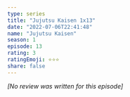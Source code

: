 ```yaml
---
type: series
title: "Jujutsu Kaisen 1x13"
date: "2022-07-06T22:41:48"
name: "Jujutsu Kaisen"
season: 1
episode: 13
rating: 3
ratingEmoji: ⭐️⭐️⭐️
share: false
---
```


_[No review was written for this episode]_
